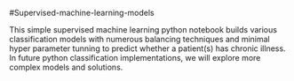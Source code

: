 #Supervised-machine-learning-models


This simple supervised machine learning python notebook builds various classification models with numerous balancing techniques and minimal hyper parameter tunning to predict whether a patient(s) has chronic illness. In future python classification implementations, we will explore more complex models and solutions.
